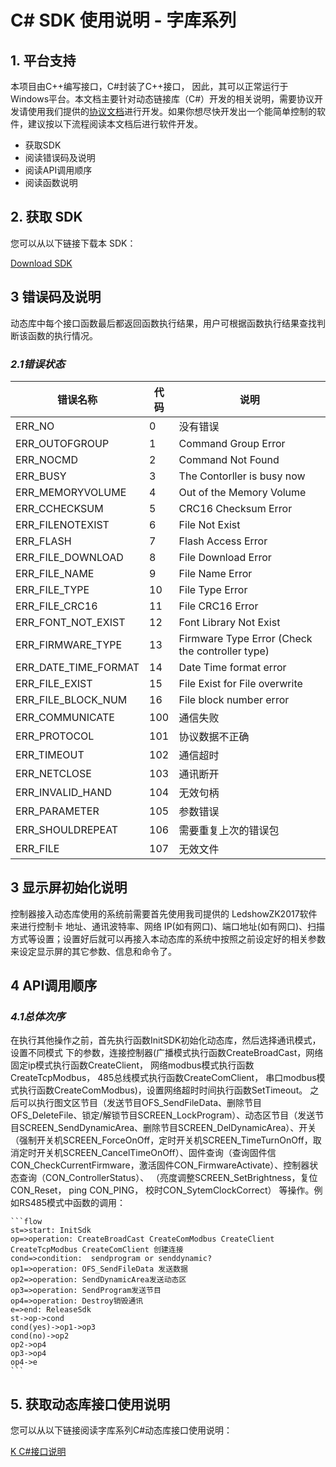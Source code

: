 # C# SDK 使用说明 - 字库系列

## 1. 平台支持

本项目由C++编写接口，C#封装了C++接口， 因此，其可以正常运行于Windows平台。本文档主要针对动态链接库（C#）开发的相关说明，需要协议开发请使用我们提供的[协议文档](../k/potocol.md)进行开发。如果你想尽快开发出一个能简单控制的软件，建议按以下流程阅读本文档后进行软件开发。

- 获取SDK
- 阅读错误码及说明
- 阅读API调用顺序
- 阅读函数说明

## 2. 获取 SDK

您可以从以下链接下载本 SDK：

[Download SDK](https://github.com/onbonlab/bx.k.csharp.git)

## 3 错误码及说明

动态库中每个接口函数最后都返回函数执行结果，用户可根据函数执行结果查找判断该函数的执行情况。

### *2.1错误状态*

| 错误名称             | 代码 | 说明                                            |
| -------------------- | ---- | ----------------------------------------------- |
| ERR_NO               | 0    | 没有错误                                        |
| ERR_OUTOFGROUP       | 1    | Command Group Error                             |
| ERR_NOCMD            | 2    | Command Not Found                               |
| ERR_BUSY             | 3    | The Contorller is busy now                      |
| ERR_MEMORYVOLUME     | 4    | Out of the Memory Volume                        |
| ERR_CCHECKSUM        | 5    | CRC16 Checksum Error                            |
| ERR_FILENOTEXIST     | 6    | File Not Exist                                  |
| ERR_FLASH            | 7    | Flash Access Error                              |
| ERR_FILE_DOWNLOAD    | 8    | File Download Error                             |
| ERR_FILE_NAME        | 9    | File Name Error                                 |
| ERR_FILE_TYPE        | 10   | File Type Error                                 |
| ERR_FILE_CRC16       | 11   | File CRC16 Error                                |
| ERR_FONT_NOT_EXIST   | 12   | Font Library Not Exist                          |
| ERR_FIRMWARE_TYPE    | 13   | Firmware Type Error (Check the controller type) |
| ERR_DATE_TIME_FORMAT | 14   | Date Time format error                          |
| ERR_FILE_EXIST       | 15   | File Exist for File overwrite                   |
| ERR_FILE_BLOCK_NUM   | 16   | File block number error                         |
| ERR_COMMUNICATE      | 100  | 通信失败                                        |
| ERR_PROTOCOL         | 101  | 协议数据不正确                                  |
| ERR_TIMEOUT          | 102  | 通信超时                                        |
| ERR_NETCLOSE         | 103  | 通讯断开                                        |
| ERR_INVALID_HAND     | 104  | 无效句柄                                        |
| ERR_PARAMETER        | 105  | 参数错误                                        |
| ERR_SHOULDREPEAT     | 106  | 需要重复上次的错误包                            |
| ERR_FILE             | 107  | 无效文件                                        |


## 3 显示屏初始化说明

控制器接入动态库使用的系统前需要首先使用我司提供的 LedshowZK2017软件来进行控制卡
地址、通讯波特率、网络 IP(如有网口)、端口地址(如有网口)、扫描方式等设置；设置好后就可以再接入本动态库的系统中按照之前设定好的相关参数来设定显示屏的其它参数、信息和命令了。

## 4 API调用顺序

### *4.1总体次序*

在执行其他操作之前，首先执行函数InitSDK初始化动态库，然后选择通讯模式， 设置不同模式
下的参数，连接控制器(广播模式执行函数CreateBroadCast，网络固定ip模式执行函数CreateClient，
网络modbus模式执行函数CreateTcpModbus， 485总线模式执行函数CreateComClient， 串口modbus模式执行函数CreateComModbus)，设置网络超时时间执行函数SetTimeout。 之后可以执行图文区节目（发送节目OFS_SendFileData、删除节目OFS_DeleteFile、锁定/解锁节目SCREEN_LockProgram）、动态区节目（发送节目SCREEN_SendDynamicArea、删除节目SCREEN_DelDynamicArea）、开关（强制开关机SCREEN_ForceOnOff，定时开关机SCREEN_TimeTurnOnOff，取消定时开关机SCREEN_CancelTimeOnOff）、固件查询（查询固件信CON_CheckCurrentFirmware，激活固件CON_FirmwareActivate）、控制器状态查询（CON_ControllerStatus）、 （亮度调整SCREEN_SetBrightness，复位CON_Reset， ping CON_PING， 校时CON_SytemClockCorrect） 等操作。例如RS485模式中函数的调用：

```flow
​```flow
st=>start: InitSdk
op=>operation: CreateBroadCast CreateComModbus CreateClient  CreateTcpModbus CreateComClient 创建连接
cond=>condition:  sendprogram or senddynamic?
op1=>operation: OFS_SendFileData 发送数据
op2=>operation: SendDynamicArea发送动态区
op3=>operation: SendProgram发送节目
op4=>operation: Destroy销毁通讯
e=>end: ReleaseSdk
st->op->cond
cond(yes)->op1->op3
cond(no)->op2
op2->op4
op3->op4
op4->e
​```
```



## 5. 获取动态库接口使用说明

您可以从以下链接阅读字库系列C#动态库接口使用说明：

[K C#接口说明](http://onbondocs.gitee.io/k.cpp.docs)

